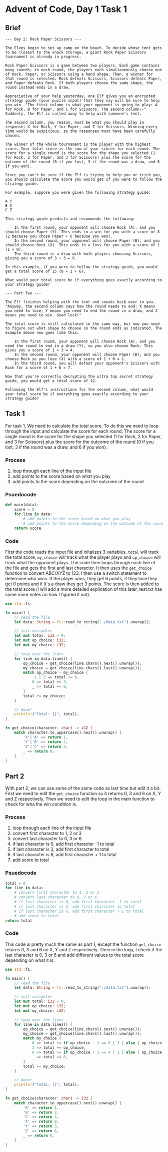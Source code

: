 # Advent of Code, Day 1 Task 1

## Brief

```
--- Day 2: Rock Paper Scissors ---

The Elves begin to set up camp on the beach. To decide whose tent gets to be closest to the snack storage, a giant Rock Paper Scissors tournament is already in progress.

Rock Paper Scissors is a game between two players. Each game contains many rounds; in each round, the players each simultaneously choose one of Rock, Paper, or Scissors using a hand shape. Then, a winner for that round is selected: Rock defeats Scissors, Scissors defeats Paper, and Paper defeats Rock. If both players choose the same shape, the round instead ends in a draw.

Appreciative of your help yesterday, one Elf gives you an encrypted strategy guide (your puzzle input) that they say will be sure to help you win. "The first column is what your opponent is going to play: A for Rock, B for Paper, and C for Scissors. The second column--" Suddenly, the Elf is called away to help with someone's tent.

The second column, you reason, must be what you should play in response: X for Rock, Y for Paper, and Z for Scissors. Winning every time would be suspicious, so the responses must have been carefully chosen.

The winner of the whole tournament is the player with the highest score. Your total score is the sum of your scores for each round. The score for a single round is the score for the shape you selected (1 for Rock, 2 for Paper, and 3 for Scissors) plus the score for the outcome of the round (0 if you lost, 3 if the round was a draw, and 6 if you won).

Since you can't be sure if the Elf is trying to help you or trick you, you should calculate the score you would get if you were to follow the strategy guide.

For example, suppose you were given the following strategy guide:

A Y
B X
C Z

This strategy guide predicts and recommends the following:

    In the first round, your opponent will choose Rock (A), and you should choose Paper (Y). This ends in a win for you with a score of 8 (2 because you chose Paper + 6 because you won).
    In the second round, your opponent will choose Paper (B), and you should choose Rock (X). This ends in a loss for you with a score of 1 (1 + 0).
    The third round is a draw with both players choosing Scissors, giving you a score of 3 + 3 = 6.

In this example, if you were to follow the strategy guide, you would get a total score of 15 (8 + 1 + 6).

What would your total score be if everything goes exactly according to your strategy guide?

--- Part Two ---

The Elf finishes helping with the tent and sneaks back over to you. "Anyway, the second column says how the round needs to end: X means you need to lose, Y means you need to end the round in a draw, and Z means you need to win. Good luck!"

The total score is still calculated in the same way, but now you need to figure out what shape to choose so the round ends as indicated. The example above now goes like this:

    In the first round, your opponent will choose Rock (A), and you need the round to end in a draw (Y), so you also choose Rock. This gives you a score of 1 + 3 = 4.
    In the second round, your opponent will choose Paper (B), and you choose Rock so you lose (X) with a score of 1 + 0 = 1.
    In the third round, you will defeat your opponent's Scissors with Rock for a score of 1 + 6 = 7.

Now that you're correctly decrypting the ultra top secret strategy guide, you would get a total score of 12.

Following the Elf's instructions for the second column, what would your total score be if everything goes exactly according to your strategy guide?

```

## Task 1

For task 1, We need to calculate the total score. To do this we need to loop through the input and calculate the score for each round. The score for a single round is the score for the shape you selected (1 for Rock, 2 for Paper, and 3 for Scissors) plus the score for the outcome of the round (0 if you lost, 3 if the round was a draw, and 6 if you won).

### Process

1. loop through each line of the input file
2. add points to the score based on what you play 
3. add points to the score depending on the outcome of the round

### Psuedocode

```py
def main(data):
    score = 0
    for line in data:
        # add points to the score based on what you play 
        # add points to the score depending on the outcome of the round
    return score
```

### Code

First the code reads the input file and initalizes 3 variables. `total` will track the total score, `my_choice` will track what the player plays and `op_choice` will track what the opponent plays. The code then loops through each line of the file and gets the first and last character. It then uses the `get_choice` function to convert ABC/XYZ to 123. I then use a switch statement to determine who wins. If the player wins, they get 6 points, if they lose they get 0 points and if it's a draw they get 3 points. The score is then added to the total score (i will add a more detailed explination of this later, test.txt has some more notes on how I figured it out).

```rs
use std::fs;

fn main() {
    // read the file
    let data: String = fs::read_to_string("./data.txt").unwrap();

    // init variables
    let mut total: i32 = 0;
    let mut op_choice: i32;
    let mut my_choice: i32;

    // loop over the lines
    for line in data.lines() {
        op_choice = get_choice(line.chars().next().unwrap());    
        my_choice = get_choice(line.chars().last().unwrap());
        match op_choice - my_choice {
            -1 | 2 => total += 6,
            0 => total += 3,
            _ => total += 0,
        }
        total += my_choice;
    }

    // done!
    println!("Total: {}", total);
}

fn get_choice(character: char) -> i32 {
    match character.to_uppercase().next().unwrap() {
        'X'|'A' => return 1,
        'Y'|'B' => return 2,
        'Z'|'C' => return 3,
        _ => return 0,
    }
}


```

## Part 2

With part 2, we can use some of the same code as last time but edit it a bit. First we need to edit the `get_choice` function so it returns 0, 3 and 6 on X, Y and Z respectively. Then we need to edit the loop in the main function to check for wha the win condition is. 

### Process

1. loop through each line of the input file
2. convert first character to 1, 2 or 3
3. convert last character to 0, 3 or 6
4. if last character is 0, add first character -1 to total
5. if last character is 3, add first character to total
6. if last character is 6, add first character + 1 to total
7. add score to total

### Psuedocode

```py
total = 0
for line in data:
    # convert first character to 1, 2 or 3
    # convert last character to 0, 3 or 6
    # if last character is 0, add first character -1 to total
    # if last character is 3, add first character to total
    # if last character is 6, add first character + 1 to total
    # add score to total
return total   
```

### Code

This code is pretty much the same as part 1, except the function `get_choice` returns 0, 3 and 6 on X, Y and Z respectively. Then in the loop, I check if the last character is 0, 3 or 6 and add different values to the total score depending on what it is.  

```rs
use std::fs;

fn main() {
    // read the file
    let data: String = fs::read_to_string("./data.txt").unwrap();

    // init variables
    let mut total: i32 = 0;
    let mut op_choice: i32;
    let mut my_choice: i32;

    // loop over the lines
    for line in data.lines() {
        op_choice = get_choice(line.chars().next().unwrap());    
        my_choice = get_choice(line.chars().last().unwrap());
        match my_choice {
            0 => total += if op_choice - 1 == 0 { 3 } else { op_choice - 1 },
            3 => total += op_choice,
            6 => total += if op_choice + 1 == 4 { 1 } else { op_choice + 1 },
            _ => total += 0,
        }
        total += my_choice;
    }

    // done!
    println!("Total: {}", total);
}

fn get_choice(character: char) -> i32 {
    match character.to_uppercase().next().unwrap() {
        'A' => return 1,
        'B' => return 2,
        'C' => return 3,
        'X' => return 0,
        'Y' => return 3,
        'Z' => return 6,
        _ => return 0,
    }
}
```
